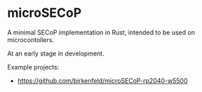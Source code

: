 # microSECoP

A minimal SECoP implementation in Rust, intended to be used on microcontollers.

At an early stage in development.

Example projects:

* https://github.com/birkenfeld/microSECoP-rp2040-w5500
